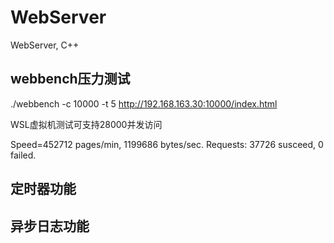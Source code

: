 # WebServer
WebServer, C++

## webbench压力测试

./webbench -c 10000 -t 5 http://192.168.163.30:10000/index.html

WSL虚拟机测试可支持28000并发访问

Speed=452712 pages/min, 1199686 bytes/sec.
Requests: 37726 susceed, 0 failed.

## 定时器功能


## 异步日志功能
